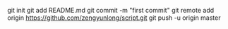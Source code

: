 git init
git add README.md 
git commit -m "first commit"
git remote add origin https://github.com/zengyunlong/script.git
git push -u origin master
